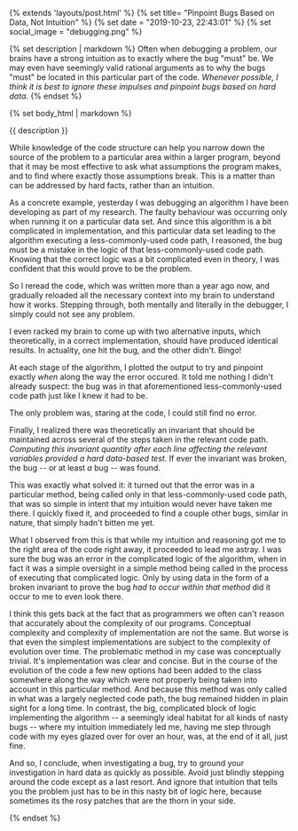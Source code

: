 {% extends 'layouts/post.html' %}
{% set title= "Pinpoint Bugs Based on Data, Not Intuition" %}
{% set date = "2019-10-23, 22:43:01" %}
{% set social_image = "debugging.png" %}

{% set description | markdown %}
Often when debugging a problem, our brains have a strong intuition as to
exactly where the bug "must" be. We may even have seemingly valid
rational arguments as to why the bugs "must" be located in this
particular part of the code. *Whenever possible, I think it is best to
ignore these impulses and pinpoint bugs based on hard data*.
{% endset %}

{% set body_html | markdown %}

{{ description }}

While knowledge of the code structure can help you narrow down the
source of the problem to a particular area within a larger program,
beyond that it may be most effective to ask what assumptions the program
makes, and to find where exactly those assumptions break. This is a
matter than can be addressed by hard facts, rather than an intuition.

As a concrete example, yesterday I was debugging an algorithm I have
been developing as part of my research. The faulty behaviour was
occurring only when running it on a particular data set. And since this
algorithm is a bit complicated in implementation, and this particular
data set leading to the algorithm executing a less-commonly-used code
path, I reasoned, the bug must be a mistake in the logic of that
less-commonly-used code path. Knowing that the correct logic was a bit
complicated even in theory, I was confident that this would prove to be
the problem.

So I reread the code, which was written more than a year ago now, and
gradually reloaded all the necessary context into my brain to understand
how it works. Stepping through, both mentally and literally in the
debugger, I simply could not see any problem.

I even racked my brain to come up with two alternative inputs, which
theoretically, in a correct implementation, should have produced
identical results. In actuality, one hit the bug, and the other didn't.
Bingo!

At each stage of the algorithm, I plotted the output to try and pinpoint
exactly *when* along the way the error occured. It told me nothing I
didn't already suspect: the bug was in that aforementioned
less-commonly-used code path just like I knew it had to be.

The only problem was, staring at the code, I could still find no error.

Finally, I realized there was theoretically an invariant that should be
maintained across several of the steps taken in the relevant code path.
*Computing this invariant quantity after each line affecting the
relevant variables provided a hard data-based test.* If ever the
invariant was broken, the bug -- or at least *a* bug -- was found.

This was exactly what solved it: it turned out that the error was in
a particular method, being called only in that less-commonly-used code
path, that was so simple in intent that my intuition would
never have taken me there. I quickly fixed it, and proceeded to find a
couple other bugs, similar in nature, that simply hadn't bitten me yet.

What I observed from this is that while my intuition and reasoning got
me to the right area of the code right away, it proceeded to lead me
astray. I was sure the bug was an error in the complicated logic of the
algorithm, when in fact it was a simple oversight in a simple method
being called in the process of executing that complicated logic. Only by
using data in the form of a broken invariant to prove the bug *had to
occur within that method* did it occur to me to even look there.

I think this gets back at the fact that as programmers we often can't
reason that accurately about the complexity of our programs.  Conceptual
complexity and complexity of implementation are not the same.  But worse
is that even the simplest implementations are subject to the complexity
of evolution over time.  The problematic method in my case was
conceptually trivial. It's implementation was clear and concise.  But in
the course of the evolution of the code a few new options had been added
to the class somewhere along the way which were not properly being taken
into account in this particular method. And because this method was only
called in what was a largely neglected code path, the bug remained
hidden in plain sight for a long time. In contrast, the big, complicated
block of logic implementing the algorithm -- a seemingly ideal habitat
for all kinds of nasty bugs -- where my intuition immediately led me,
having me step through code with my eyes glazed over for over an hour,
was, at the end of it all, just fine.

And so, I conclude, when investigating a bug, try to ground your
investigation in hard data as quickly as possible. Avoid just blindly
stepping around the code except as a last resort. And ignore that
intuition that tells you the problem just has to be in this nasty bit of
logic here, because sometimes its the rosy patches that are the thorn
in your side.

{% endset %}
